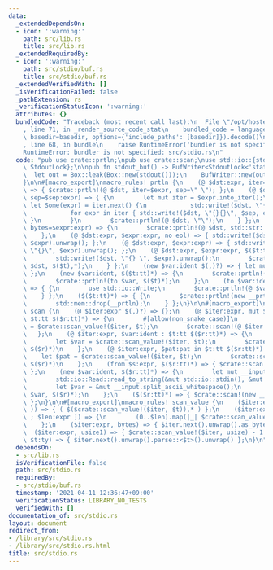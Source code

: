 ```yaml
---
data:
  _extendedDependsOn:
  - icon: ':warning:'
    path: src/lib.rs
    title: src/lib.rs
  _extendedRequiredBy:
  - icon: ':warning:'
    path: src/stdio/buf.rs
    title: src/stdio/buf.rs
  _extendedVerifiedWith: []
  _isVerificationFailed: false
  _pathExtension: rs
  _verificationStatusIcon: ':warning:'
  attributes: {}
  bundledCode: "Traceback (most recent call last):\n  File \"/opt/hostedtoolcache/Python/3.9.4/x64/lib/python3.9/site-packages/onlinejudge_verify/documentation/build.py\"\
    , line 71, in _render_source_code_stat\n    bundled_code = language.bundle(stat.path,\
    \ basedir=basedir, options={'include_paths': [basedir]}).decode()\n  File \"/opt/hostedtoolcache/Python/3.9.4/x64/lib/python3.9/site-packages/onlinejudge_verify/languages/user_defined.py\"\
    , line 68, in bundle\n    raise RuntimeError('bundler is not specified: {}'.format(path.as_posix()))\n\
    RuntimeError: bundler is not specified: src/stdio.rs\n"
  code: "pub use crate::prtln;\npub use crate::scan;\nuse std::io::{stdout, BufWriter,\
    \ StdoutLock};\n\npub fn stdout_buf() -> BufWriter<StdoutLock<'static>> {\n  \
    \  let out = Box::leak(Box::new(stdout()));\n    BufWriter::new(out.lock())\n\
    }\n\n#[macro_export]\nmacro_rules! prtln {\n    (@ $dst:expr, iter=$expr:expr)\
    \ => { $crate::prtln!(@ $dst, iter=$expr, sep=\" \"); };\n    (@ $dst:expr, iter=$expr:expr,\
    \ sep=$sep:expr) => { {\n        let mut iter = $expr.into_iter();\n        if\
    \ let Some(expr) = iter.next() {\n            std::write!($dst, \"{}\", expr).unwrap();\n\
    \            for expr in iter { std::write!($dst, \"{}{}\", $sep, expr).unwrap();\
    \ }\n        }\n        $crate::prtln!(@ $dst, \"\");\n    } };\n    (@ $dst:expr,\
    \ bytes=$expr:expr) => {\n        $crate::prtln!(@ $dst, std::str::from_utf8($expr).unwrap());\n\
    \    };\n    (@ $dst:expr, $expr:expr, no eol) => { std::write!($dst, \"{}\",\
    \ $expr).unwrap(); };\n    (@ $dst:expr, $expr:expr) => { std::writeln!($dst,\
    \ \"{}\", $expr).unwrap(); };\n    (@ $dst:expr, $expr:expr, $($t:tt)*) => { {\n\
    \        std::write!($dst, \"{} \", $expr).unwrap();\n        $crate::prtln!(@\
    \ $dst, $($t),*);\n    } };\n    (new $var:ident $(,)?) => { let mut $var = stdout_buf();\
    \ };\n    (new $var:ident, $($t:tt)*) => {\n        $crate::prtln!(new $var);\n\
    \        $crate::prtln!(to $var, $($t)*);\n    };\n    (to $var:ident, $($t:tt)*)\
    \ => { {\n        use std::io::Write;\n        $crate::prtln!(@ $var, $($t)*);\n\
    \    } };\n    ($($t:tt)*) => { {\n        $crate::prtln!(new __prtln, $($t)*);\n\
    \        std::mem::drop(__prtln);\n    } };\n}\n\n#[macro_export]\nmacro_rules!\
    \ scan {\n    (@ $iter:expr $(,)?) => {};\n    (@ $iter:expr, mut $var:ident :\
    \ $t:tt $($r:tt)*) => {\n        #[allow(non_snake_case)]\n        let mut $var\
    \ = $crate::scan_value!($iter, $t);\n        $crate::scan!(@ $iter $($r)*)\n \
    \   };\n    (@ $iter:expr, $var:ident : $t:tt $($r:tt)*) => {\n        #[allow(non_snake_case)]\n\
    \        let $var = $crate::scan_value!($iter, $t);\n        $crate::scan!(@ $iter\
    \ $($r)*)\n    };\n    (@ $iter:expr, $pat:pat in $t:tt $($r:tt)*) => {\n    \
    \    let $pat = $crate::scan_value!($iter, $t);\n        $crate::scan!(@ $iter\
    \ $($r)*)\n    };\n    (from $s:expr, $($r:tt)*) => { $crate::scan!(@ $s, $($r)*);\
    \ };\n    (new $var:ident, $($r:tt)*) => {\n        let mut __input = String::new();\n\
    \        std::io::Read::read_to_string(&mut std::io::stdin(), &mut __input).unwrap();\n\
    \        let $var = &mut __input.split_ascii_whitespace();\n        $crate::scan!(@\
    \ $var, $($r)*);\n    };\n    ($($r:tt)*) => { $crate::scan!(new __scan, $($r)*);\
    \ };\n}\n\n#[macro_export]\nmacro_rules! scan_value {\n    ($iter:expr, ( $($t:tt),*\
    \ )) => { ( $($crate::scan_value!($iter, $t)),* ) };\n    ($iter:expr, [ $t:tt\
    \ ; $len:expr ]) => {\n        (0..$len).map(|_| $crate::scan_value!($iter, $t)).collect::<Vec<_>>()\n\
    \    };\n    ($iter:expr, bytes) => { $iter.next().unwrap().as_bytes() };\n  \
    \  ($iter:expr, usize1) => { $crate::scan_value!($iter, usize) - 1 };\n    ($iter:expr,\
    \ $t:ty) => { $iter.next().unwrap().parse::<$t>().unwrap() };\n}\n"
  dependsOn:
  - src/lib.rs
  isVerificationFile: false
  path: src/stdio.rs
  requiredBy:
  - src/stdio/buf.rs
  timestamp: '2021-04-11 12:36:47+09:00'
  verificationStatus: LIBRARY_NO_TESTS
  verifiedWith: []
documentation_of: src/stdio.rs
layout: document
redirect_from:
- /library/src/stdio.rs
- /library/src/stdio.rs.html
title: src/stdio.rs
---
```

